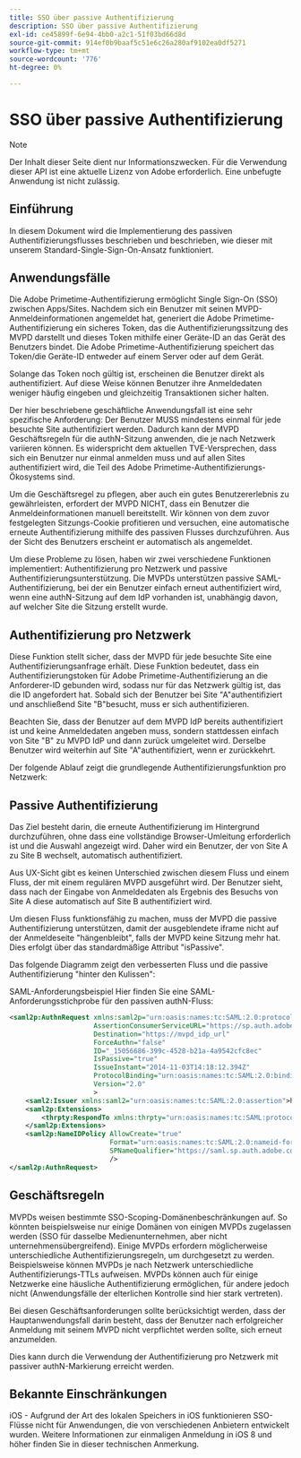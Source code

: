 ```yaml
---
title: SSO über passive Authentifizierung
description: SSO über passive Authentifizierung
exl-id: ce45899f-6e94-4bb0-a2c1-51f03bd66d8d
source-git-commit: 914ef0b9baaf5c51e6c26a280af9102ea0df5271
workflow-type: tm+mt
source-wordcount: '776'
ht-degree: 0%

---
```


# SSO über passive Authentifizierung

>[!NOTE]
>
>Der Inhalt dieser Seite dient nur Informationszwecken. Für die Verwendung dieser API ist eine aktuelle Lizenz von Adobe erforderlich. Eine unbefugte Anwendung ist nicht zulässig.


## Einführung

In diesem Dokument wird die Implementierung des passiven Authentifizierungsflusses beschrieben und beschrieben, wie dieser mit unserem Standard-Single-Sign-On-Ansatz funktioniert.

## Anwendungsfälle

Die Adobe Primetime-Authentifizierung ermöglicht Single Sign-On (SSO) zwischen Apps/Sites. Nachdem sich ein Benutzer mit seinen MVPD-Anmeldeinformationen angemeldet hat, generiert die Adobe Primetime-Authentifizierung ein sicheres Token, das die Authentifizierungssitzung des MVPD darstellt und dieses Token mithilfe einer Geräte-ID an das Gerät des Benutzers bindet. Die Adobe Primetime-Authentifizierung speichert das Token/die Geräte-ID entweder auf einem Server oder auf dem Gerät.

Solange das Token noch gültig ist, erscheinen die Benutzer direkt als authentifiziert. Auf diese Weise können Benutzer ihre Anmeldedaten weniger häufig eingeben und gleichzeitig Transaktionen sicher halten.



Der hier beschriebene geschäftliche Anwendungsfall ist eine sehr spezifische Anforderung: Der Benutzer MUSS mindestens einmal für jede besuchte Site authentifiziert werden. Dadurch kann der MVPD Geschäftsregeln für die authN-Sitzung anwenden, die je nach Netzwerk variieren können. Es widerspricht dem aktuellen TVE-Versprechen, dass sich ein Benutzer nur einmal anmelden muss und auf allen Sites authentifiziert wird, die Teil des Adobe Primetime-Authentifizierungs-Ökosystems sind.



Um die Geschäftsregel zu pflegen, aber auch ein gutes Benutzererlebnis zu gewährleisten, erfordert der MVPD NICHT, dass ein Benutzer die Anmeldeinformationen manuell bereitstellt. Wir können von dem zuvor festgelegten Sitzungs-Cookie profitieren und versuchen, eine automatische erneute Authentifizierung mithilfe des passiven Flusses durchzuführen. Aus der Sicht des Benutzers erscheint er automatisch als angemeldet.



Um diese Probleme zu lösen, haben wir zwei verschiedene Funktionen implementiert: Authentifizierung pro Netzwerk und passive Authentifizierungsunterstützung. Die MVPDs unterstützen passive SAML-Authentifizierung, bei der ein Benutzer einfach erneut authentifiziert wird, wenn eine authN-Sitzung auf dem IdP vorhanden ist, unabhängig davon, auf welcher Site die Sitzung erstellt wurde.



## Authentifizierung pro Netzwerk

Diese Funktion stellt sicher, dass der MVPD für jede besuchte Site eine Authentifizierungsanfrage erhält. Diese Funktion bedeutet, dass ein Authentifizierungstoken für Adobe Primetime-Authentifizierung an die Anforderer-ID gebunden wird, sodass nur für das Netzwerk gültig ist, das die ID angefordert hat. Sobald sich der Benutzer bei Site &quot;A&quot;authentifiziert und anschließend Site &quot;B&quot;besucht, muss er sich authentifizieren.



Beachten Sie, dass der Benutzer auf dem MVPD IdP bereits authentifiziert ist und keine Anmeldedaten angeben muss, sondern stattdessen einfach von Site &quot;B&quot; zu MVPD IdP und dann zurück umgeleitet wird. Derselbe Benutzer wird weiterhin auf Site &quot;A&quot;authentifiziert, wenn er zurückkehrt.



Der folgende Ablauf zeigt die grundlegende Authentifizierungsfunktion pro Netzwerk:





## Passive Authentifizierung

Das Ziel besteht darin, die erneute Authentifizierung im Hintergrund durchzuführen, ohne dass eine vollständige Browser-Umleitung erforderlich ist und die Auswahl angezeigt wird. Daher wird ein Benutzer, der von Site A zu Site B wechselt, automatisch authentifiziert.



Aus UX-Sicht gibt es keinen Unterschied zwischen diesem Fluss und einem Fluss, der mit einem regulären MVPD ausgeführt wird. Der Benutzer sieht, dass nach der Eingabe von Anmeldedaten als Ergebnis des Besuchs von Site A diese automatisch auf Site B authentifiziert wird.



Um diesen Fluss funktionsfähig zu machen, muss der MVPD die passive Authentifizierung unterstützen, damit der ausgeblendete iframe nicht auf der Anmeldeseite &quot;hängenbleibt&quot;, falls der MVPD keine Sitzung mehr hat. Dies erfolgt über das standardmäßige Attribut &quot;isPassive&quot;.



Das folgende Diagramm zeigt den verbesserten Fluss und die passive Authentifizierung &quot;hinter den Kulissen&quot;:





SAML-Anforderungsbeispiel Hier finden Sie eine SAML-Anforderungsstichprobe für den passiven authN-Fluss:


```xml
<saml2p:AuthnRequest xmlns:saml2p="urn:oasis:names:tc:SAML:2.0:protocol"
                     AssertionConsumerServiceURL="https://sp.auth.adobe.com/sp/saml/SAMLAssertionConsumer"
                     Destination="https://mvpd_idp_url"
                     ForceAuthn="false"
                     ID="_15056686-399c-4528-b21a-4a9542cfc8ec"
                     IsPassive="true"
                     IssueInstant="2014-11-03T14:18:12.394Z"
                     ProtocolBinding="urn:oasis:names:tc:SAML:2.0:bindings:HTTP-POST"
                     Version="2.0"
                     >
    <saml2:Issuer xmlns:saml2="urn:oasis:names:tc:SAML:2.0:assertion">https://saml.sp.auth.adobe.com </saml2:Issuer>
    <saml2p:Extensions>
        <thrpty:RespondTo xmlns:thrpty="urn:oasis:names:tc:SAML:protocol:ext:third-party">https://saml.sp.auth.adobe.com</thrpty:RespondTo>
    </saml2p:Extensions>
    <saml2p:NameIDPolicy AllowCreate="true"
                         Format="urn:oasis:names:tc:SAML:2.0:nameid-format:transient"
                         SPNameQualifier="https://saml.sp.auth.adobe.com"
                         />
</saml2p:AuthnRequest>
```

## Geschäftsregeln

MVPDs weisen bestimmte SSO-Scoping-Domänenbeschränkungen auf. So könnten beispielsweise nur einige Domänen von einigen MVPDs zugelassen werden (SSO für dasselbe Medienunternehmen, aber nicht unternehmensübergreifend).
Einige MVPDs erfordern möglicherweise unterschiedliche Authentifizierungsregeln, um durchgesetzt zu werden. Beispielsweise können MVPDs je nach Netzwerk unterschiedliche Authentifizierungs-TTLs aufweisen. MVPDs können auch für einige Netzwerke eine häusliche Authentifizierung ermöglichen, für andere jedoch nicht (Anwendungsfälle der elterlichen Kontrolle sind hier stark vertreten).


Bei diesen Geschäftsanforderungen sollte berücksichtigt werden, dass der Hauptanwendungsfall darin besteht, dass der Benutzer nach erfolgreicher Anmeldung mit seinem MVPD nicht verpflichtet werden sollte, sich erneut anzumelden.

Dies kann durch die Verwendung der Authentifizierung pro Netzwerk mit passiver authN-Markierung erreicht werden.



## Bekannte Einschränkungen

iOS - Aufgrund der Art des lokalen Speichers in iOS funktionieren SSO-Flüsse nicht für Anwendungen, die von verschiedenen Anbietern entwickelt wurden. Weitere Informationen zur einmaligen Anmeldung in iOS 8 und höher finden Sie in dieser technischen Anmerkung.


<!--
>[!RELATEDINFORMATION]
>* Single Sign-On on iOS
>* SSO on iOS when using the Primetime authentication Access Enabler
-->
